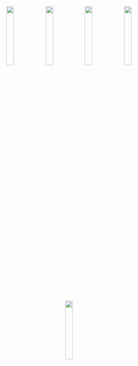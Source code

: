 <div align=center> 
<img src="https://bafybeiguzr4h5wxpp3brdrdyyxxaqy3wjyy4jqmjgdsgjkozjppopwtgoq.ipfs.dweb.link/2.jpg" width="20%" alt="">
<img src="https://bafybeigyn5zzdzz73lyzutl4wxzcdv2bvbttyorkt27ijjqgz4vrbcy4gy.ipfs.dweb.link/1.jpg" width="20%" alt=""> 
<img src="https://bafybeibpcqpsfonhsa6vl24atbksl6ifebzdpvrihtw6fpkqk76ohbdp3q.ipfs.dweb.link/3.jpg" width="20%" alt=""> 
<img src="https://bafybeiczwtnzlo6uilh6kiromzbayhvooinyk5vz5m6b676iiaxvyb7cri.ipfs.dweb.link/4.jpg" width="20%" alt=""> 
<img src="https://bafybeiemb3khcmtcyddtuqnmsooezguolph2niohgk7uzy566os6tzeqhm.ipfs.dweb.link/5.jpg" width="20%" alt=""> 


</div>
